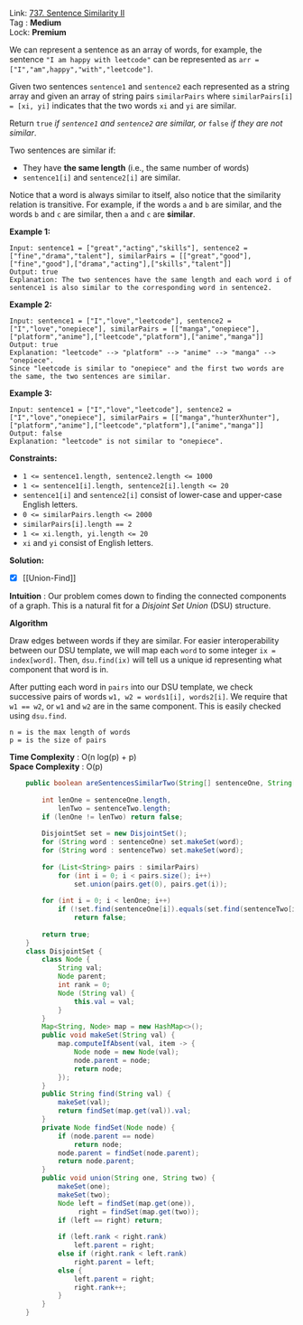 Link: [737. Sentence Similarity II](https://leetcode.com/problems/sentence-similarity-ii/) <br>
Tag : **Medium**<br>
Lock: **Premium**

We can represent a sentence as an array of words, for example, the sentence `"I am happy with leetcode"` can be represented as `arr = ["I","am",happy","with","leetcode"]`.

Given two sentences `sentence1` and `sentence2` each represented as a string array and given an array of string pairs `similarPairs` where `similarPairs[i] = [xi, yi]` indicates that the two words `xi` and `yi` are similar.

Return `true` _if `sentence1` and `sentence2` are similar, or_ `false` _if they are not similar_.

Two sentences are similar if:

-   They have **the same length** (i.e., the same number of words)
-   `sentence1[i]` and `sentence2[i]` are similar.

Notice that a word is always similar to itself, also notice that the similarity relation is transitive. For example, if the words `a` and `b` are similar, and the words `b` and `c` are similar, then `a` and `c` are **similar**.

**Example 1:**
```
Input: sentence1 = ["great","acting","skills"], sentence2 = ["fine","drama","talent"], similarPairs = [["great","good"],["fine","good"],["drama","acting"],["skills","talent"]]
Output: true
Explanation: The two sentences have the same length and each word i of sentence1 is also similar to the corresponding word in sentence2.
```

**Example 2:**
```
Input: sentence1 = ["I","love","leetcode"], sentence2 = ["I","love","onepiece"], similarPairs = [["manga","onepiece"],["platform","anime"],["leetcode","platform"],["anime","manga"]]
Output: true
Explanation: "leetcode" --> "platform" --> "anime" --> "manga" --> "onepiece".
Since "leetcode is similar to "onepiece" and the first two words are the same, the two sentences are similar.
```

**Example 3:**
```
Input: sentence1 = ["I","love","leetcode"], sentence2 = ["I","love","onepiece"], similarPairs = [["manga","hunterXhunter"],["platform","anime"],["leetcode","platform"],["anime","manga"]]
Output: false
Explanation: "leetcode" is not similar to "onepiece".
```

**Constraints:**
-   `1 <= sentence1.length, sentence2.length <= 1000`
-   `1 <= sentence1[i].length, sentence2[i].length <= 20`
-   `sentence1[i]` and `sentence2[i]` consist of lower-case and upper-case English letters.
-   `0 <= similarPairs.length <= 2000`
-   `similarPairs[i].length == 2`
-   `1 <= xi.length, yi.length <= 20`
-   `xi` and `yi` consist of English letters.


**Solution:**

- [x] [[Union-Find]]

**Intuition** :
Our problem comes down to finding the connected components of a graph. This is a natural fit for a _Disjoint Set Union_ (DSU) structure.

**Algorithm**

Draw edges between words if they are similar. For easier interoperability between our DSU template, we will map each `word` to some integer `ix = index[word]`. Then, `dsu.find(ix)` will tell us a unique id representing what component that word is in.

After putting each word in `pairs` into our DSU template, we check successive pairs of words `w1, w2 = words1[i], words2[i]`. We require that `w1 == w2`, or `w1` and `w2` are in the same component. This is easily checked using `dsu.find`.

```
n = is the max length of words
p = is the size of pairs
```
**Time Complexity** : O(n log(p) + p)<br>
**Space Complexity** : O(p)

```java
    public boolean areSentencesSimilarTwo(String[] sentenceOne, String[] sentenceTwo, List<List<String>> similarPairs) {
        
        int lenOne = sentenceOne.length,
            lenTwo = sentenceTwo.length;
        if (lenOne != lenTwo) return false;
        
        DisjointSet set = new DisjointSet();
        for (String word : sentenceOne) set.makeSet(word);
        for (String word : sentenceTwo) set.makeSet(word);
        
        for (List<String> pairs : similarPairs)
            for (int i = 0; i < pairs.size(); i++)
                set.union(pairs.get(0), pairs.get(i));
        
        for (int i = 0; i < lenOne; i++)
            if (!set.find(sentenceOne[i]).equals(set.find(sentenceTwo[i])))
                return false;
        
        return true;
    }
    class DisjointSet {
        class Node {
            String val;
            Node parent;
            int rank = 0;
            Node (String val) {
                this.val = val;
            }
        }
        Map<String, Node> map = new HashMap<>();
        public void makeSet(String val) {
            map.computeIfAbsent(val, item -> {
                Node node = new Node(val);
                node.parent = node;
                return node;
            });
        }
        public String find(String val) {
            makeSet(val);
            return findSet(map.get(val)).val;
        }
        private Node findSet(Node node) {
            if (node.parent == node)
                return node;
            node.parent = findSet(node.parent);
            return node.parent;
        }
        public void union(String one, String two) {
            makeSet(one);
            makeSet(two);
            Node left = findSet(map.get(one)),
                 right = findSet(map.get(two));
            if (left == right) return;
            
            if (left.rank < right.rank)
                left.parent = right;
            else if (right.rank < left.rank)
                right.parent = left;
            else {
                left.parent = right;
                right.rank++;
            }
        }
    }
```
